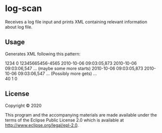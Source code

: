 # log-scan

Receives a log file input and prints XML containing relevant information about log file.

## Usage

Generates XML following this pattern:

<report>
  <rendering>
    <!-- Document id -->
    <document>1234</document>
    <page>0</page>
    <!-- UID of the startRendering -->
    <uid>12345665456-4565</uid>
    <!-- One or more timestamps of the startRendering -->
    <start>2010-10-06 09:03:05,873</start>
    <start>2010-10-06 09:03:06,547</start>
    ... (maybe some more starts)
    <!-- One or more timestamps of getRendering -->
    <get>2010-10-06 09:03:05,873</get>
    <get>2010-10-06 09:03:06,547</get>
      ... (Possibly more gets)
  </rendering>
    <!-- Some more renderings... -->
      ...
  <!-- Summary -->
  <summary>
    <!-- Total number of renderings -->
    <count>40</count>
    <!-- Number of double renderings (multiple starts with same UID) -->
    <duplicates>1</duplicates>
    <!-- Number of startRenderings without get -->
    <unnecessary>0</unnecessary>
  </summary>
</report>


## License

Copyright © 2020

This program and the accompanying materials are made available under the
terms of the Eclipse Public License 2.0 which is available at
http://www.eclipse.org/legal/epl-2.0.
